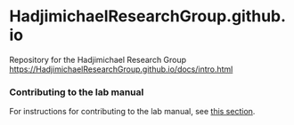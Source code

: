 # HadjimichaelResearchGroup.github.io
Repository for the Hadjimichael Research Group
https://HadjimichaelResearchGroup.github.io/docs/intro.html

### Contributing to the lab manual
For instructions for contributing to the lab manual, see [this section](https://HadjimichaelResearchGroup.github.io/docs/Contributing/Instructions.html).

